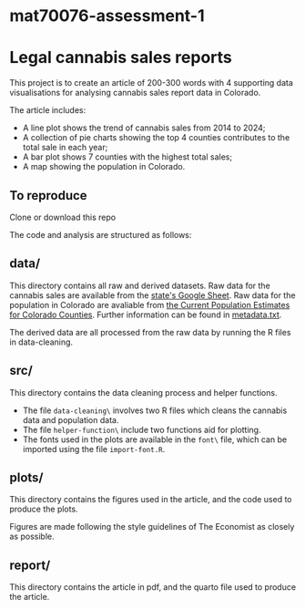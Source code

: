 # mat70076-assessment-1
# Legal cannabis sales reports

This project is to create an article of 200-300 words with 4 supporting data visualisations for analysing cannabis sales report data in Colorado. 

The article includes:

- A line plot shows the trend of cannabis sales from 2014 to 2024;
- A collection of pie charts showing the top 4 counties contributes to the total sale in each year;
- A bar plot shows 7 counties with the highest total sales;
- A map showing the population in Colorado.

## To reproduce

Clone or download this repo

The code and analysis are structured as follows:

## data/

This directory contains all raw and derived datasets. Raw data for the cannabis sales are available from the [state's Google Sheet](https://docs.google.com/spreadsheets/d/1br_cwfHy24d2R2bcXacb2KarOIBKGrbR/edit#gid=1659782909). Raw data for the population in Colorado are avaliable from [the Current Population Estimates for Colorado Counties](https://gis.dola.colorado.gov/population/population-totals-counties/). Further information can be found in [metadata.txt](./data/raw/metadata.txt).

The derived data are all processed from the raw data by running the R files in data-cleaning. 

## src/

This directory contains the data cleaning process and helper functions. 

- The file `data-cleaning\` involves two R files which cleans the cannabis data and population data.
- The file `helper-function\` include two functions aid for plotting.
- The fonts used in the plots are available in the `font\` file, which can be imported using the file `import-font.R`.

## plots/

This directory contains the figures used in the article, and the code used to produce the plots. 

Figures are made following the style guidelines of The Economist as closely as possible.

## report/

This directory contains the article in pdf, and the quarto file used to produce the article. 
